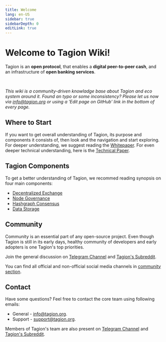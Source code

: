 ```yaml
---
title: Welcome
lang: en-US
sidebar: true
sidebarDepth: 0
editLink: true
---
```


# Welcome to Tagion Wiki!

Tagion is an **open protocol**, that enables a **digital peer-to-peer cash**, and an infrastructure of **open banking services**.

<p class="mb-1">&nbsp;</p>

*This wiki is a community-driven knowladge base about Tagion and eco system around it. Found an typo or some inconsistency? Please let us now via [info@tagion.org](mailto:info@tagion.org) or using a 'Edit page on GitHub' link in the bottom of every page.*

## Where to Start

If you want to get overall understanding of Tagion, its purpose and components it consists of, then look and the navigation and start exploring. For deeper understanding, we suggest reading the [Whitepaper](/tagionwhitepaper.pdf). For even deeper technical understanding, here is the [Technical Paper](/tagiontechpaper.pdf).

## Tagion Components

To get a better understanding of Tagion, we recommed reading synopsis on four main components:

- [Decentralized Exchange](/wiki/synopsis/dex.html)
- [Node Governance](/wiki/synopsis/node-governance.html)
- [Hashgraph Consensus](/wiki/synopsis/consensus.html)
- [Data Storage](/wiki/synopsis/data-storage.html)

## Community

Community is an essential part of any open-source project. Even though Tagion is still in its early days, healthy community of developers and early adopters is one Tagion's top priorities.

Join the general discussion on [Telegram Channel](https://t.me/tagion) and [Tagion's Subreddit](https://www.reddit.com/r/Tagion/).

You can find all official and non-official social media channels in [community section](/wiki/community).

## Contact

Have some questions? Feel free to contact the core team using following emails:

- General - [info@tagion.org](mailto:info@tagion.org).
- Support - [support@tagion.org](mailto:support@tagion.org).

Members of Tagion's team are also present on [Telegram Channel](https://t.me/tagion) and [Tagion's Subreddit](https://www.reddit.com/r/Tagion/).